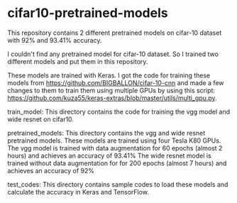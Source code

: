 # cifar10-pretrained-models
This repository contains 2 different pretrained models on cifar-10 dataset with 92% and 93.41% accuracy.

I couldn't find any pretrained model for cifar-10 dataset. So I trained two different models and put them in this repository.

These models are trained with Keras. I got the code for training these models from https://github.com/BIGBALLON/cifar-10-cnn and made a few changes to them to train them using multiple GPUs by using this script: https://github.com/kuza55/keras-extras/blob/master/utils/multi_gpu.py. 


train_model: This directory contains the code for training the vgg model and wide resnet on cifar10.

pretrained_models: This directory contains the vgg and wide resnet pretrained models. These models are trained using four Tesla K80 GPUs.
The vgg model is trained with data augmentation for 60 epochs (almost 2 hours) and achieves an accuracy of 93.41%
The wide resnet model is trained without data augmentation for for 200 epochs (almost 7 hours) and achieves an accuracy of 92%

test_codes: This directory contains sample codes to load these models and calculate the accuracy in Keras and TensorFlow.


